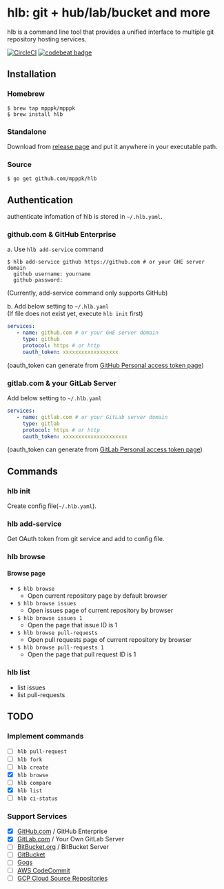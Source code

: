 # hlb: git + hub/lab/bucket and more
hlb is a command line tool that provides a unified interface to multiple git repository hosting services.

[![CircleCI](https://circleci.com/gh/mpppk/hlb/tree/master.svg?style=svg)](https://circleci.com/gh/mpppk/hlb/tree/master)
[![codebeat badge](https://codebeat.co/badges/544129f2-79a9-4641-8399-f06581cd2c53)](https://codebeat.co/projects/github-com-mpppk-hlb-master)

## Installation
### Homebrew
```Shell
$ brew tap mpppk/mpppk
$ brew install hlb
```

### Standalone
Download from [release page](https://github.com/mpppk/hlb/releases) and put it anywhere in your executable path.

### Source
```Shell
$ go get github.com/mpppk/hlb
```

## Authentication
authenticate infomation of hlb is stored in `~/.hlb.yaml`.

### github.com & GitHub Enterprise
a. Use `hlb add-service` command
 ```Shell
 $ hlb add-service github https://github.com # or your GHE server domain
   github username: yourname
   github password:   
 ```
(Currently, add-service command only supports GitHub)

b. Add below setting to `~/.hlb.yaml`  
(If file does not exist yet, execute `hlb init` first)
```yaml
services:
   - name: github.com # or your GHE server domain
     type: github
     protocol: https # or http
     oauth_token: xxxxxxxxxxxxxxxxxx
```
(oauth_token can generate from [GitHub Personal access token page](https://github.com/settings/tokens))

### gitlab.com & your GitLab Server 
Add below setting to `~/.hlb.yaml`

```yaml
services:
   - name: gitlab.com # or your GitLab server domain
     type: gitlab
     protocol: https # or http
     oauth_token: xxxxxxxxxxxxxxxxxxxxx
```
(oauth_token can generate from [GitLab Personal access token page](https://gitlab.com/profile/personal_access_tokens))

## Commands
### hlb init
Create config file(`~/.hlb.yaml`).

### hlb add-service
Get OAuth token from git service and add to config file.

### hlb browse
#### Browse page
* `$ hlb browse`
    * Open current repository page by default browser
* `$ hlb browse issues`
    * Open issues page of current repository by browser
* `$ hlb browse issues 1` 
    * Open the page that issue ID is 1
* `$ hlb browse pull-requests`
    * Open pull requests page of current repository by browser
* `$ hlb browse pull-requests 1`
    * Open the page that pull request ID is 1

### hlb list
* list issues
* list pull-requests

## TODO
### Implement commands
- [ ] `hlb pull-request`
- [ ] `hlb fork`
- [ ] `hlb create`
- [x] `hlb browse`
- [ ] `hlb compare`
- [x] `hlb list`
- [ ] `hlb ci-status`

### Support Services
- [x] [GitHub.com](https://github.com) / GitHub Enterprise
- [x] [GitLab.com](https://gitlab.com) / Your Own GitLab Server
- [ ] [BitBucket.org](https://bitbucket.org) / BitBucket Server
- [ ] [GitBucket](https://github.com/gitbucket/gitbucket)
- [ ] [Gogs](https://gogs.io)
- [ ] [AWS CodeCommit](https://aws.amazon.com/codecommit/)
- [ ] [GCP Cloud Source Repositories](https://cloud.google.com/source-repositories/)

